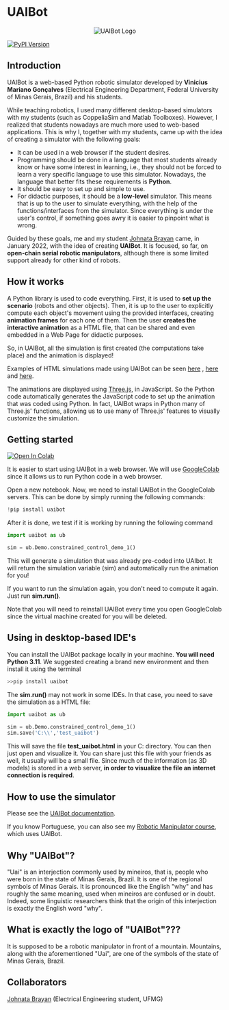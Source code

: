 <h1>UAIBot</h1>

<p align="center">
    <img src="https://viniciusmgn.github.io/aulas_manipuladores/presentation/images/aula1/logouaibot.svg" alt="UAIBot Logo"/>
</p>

[![PyPI Version](https://img.shields.io/pypi/v/uaibot)](https://pypi.org/project/uaibot/)
<!-- [![GitHub Release](https://img.shields.io/github/v/release/your-username/your-repo)](https://github.com/your-username/your-repo/releases) -->

<h2>Introduction</h2>

UAIBot is a web-based Python robotic simulator developed by <strong>Vinicius Mariano Gonçalves</strong>  (Electrical Engineering Department, Federal University of Minas Gerais, Brazil) and his students. 

While teaching robotics, I used many different desktop-based simulators with my students (such as CoppeliaSim and Matlab Toolboxes). However, I realized that students nowadays are much more used to web-based applications. This is why I, together with my students, came up with the idea of creating a simulator with the following goals:

<ul>
  <li>It can be used in a web browser if the student desires.</li>
  <li>Programming should be done in a language that most students already know or have some interest in learning, i.e., they should not be forced to learn a very specific language to use this simulator. Nowadays, the language that better fits these requirements is <strong>Python</strong>.  </li>
  <li>It should be easy to set up and simple to use.</li>
  <li>For didactic purposes, it should be a <strong>low-level</strong> simulator. This means that is up to the user to simulate everything, with the help of the functions/interfaces from the simulator. Since everything is under the user's control, if something goes awry it is easier to pinpoint what is wrong.</li>
  
</ul>

Guided by these goals, me and my student [Johnata Brayan](http://setpointcapybara.com/site/) came, in January 2022,  with the idea of creating <strong>UAIBot</strong>.
It is focused, so far, on <strong>open-chain serial robotic manipulators</strong>, although there is some limited support already for other kind of robots.

<h2>How it works</h2>

A Python library is used to code everything. First, it is used to <strong>set up the scenario</strong> (robots and other objects). Then, it is up to the user to explicitly compute each object's movement using the provided interfaces, creating <strong>animation frames</strong> for each one of them.  Then the user <strong> creates the interactive animation</strong> as a HTML file, that can be shared and even embedded in a Web Page for didactic purposes.

So, in UAIBot, all the simulation is first created (the computations take place) and the animation is displayed!

Examples of HTML simulations made using UAIBot can be seen [here](https://viniciusmgn.github.io/aulas_manipuladores/presentation/images/aula1/democontrole1.html) , [here](https://viniciusmgn.github.io/aulas_manipuladores/presentation/images/aula5/anim9.html) and [here](https://viniciusmgn.github.io/aulas_manipuladores/presentation/images/aula1/democontrole2.html).

The animations are displayed using [Three.js](https://threejs.org/), in JavaScript. So the Python code automatically generates the JavaScript code to set up the animation that was coded using Python. In fact, UAIBot wraps in Python many of Three.js' functions, allowing us to use many of Three.js' features to visually customize the simulation.

<h2>Getting started</h2>

[![Open In Colab](https://colab.research.google.com/assets/colab-badge.svg)](https://colab.research.google.com/drive/1i3sxpV_DvVr_WH3vPFoN-ZPSP0ktpFlx?usp=sharing)

It is easier to start using UAIBot in a web browser. We will use [GoogleColab](https://colab.research.google.com/) since it allows us to run Python code in a web browser.

Open a new notebook. Now, we need to install UAIBot in the GoogleColab servers. This can be done by simply running the following commands:

```python
!pip install uaibot
```

After it is done, we test if it is working by running the following command

```python
import uaibot as ub

sim = ub.Demo.constrained_control_demo_1()
```

This will generate a simulation that was already pre-coded into UAIbot. It will return the simulation variable (sim) and automatically run the animation for you!

If you want to run the simulation again, you don't need to compute it again. Just run <strong>sim.run()</strong>.

Note that you will need to reinstall UAIBot every time you open GoogleColab since the virtual machine created for you will be deleted.

<h2>Using in desktop-based IDE's</h2>

You can install the UAIBot package locally in your machine. **You will need Python 3.11**. We suggested creating a brand new environment and then install it using the terminal

```python
>>pip install uaibot
```

The <strong>sim.run()</strong> may not work in some IDEs. In that case, you need to save the simulation as a HTML file:

```python
import uaibot as ub

sim = ub.Demo.constrained_control_demo_1()
sim.save('C:\\','test_uaibot')
```

This will save the file <strong>test_uaibot.html</strong> in your C: directory. You can then just open and visualize it. You can share just this file with your friends as well, it usually will be a small file. Since much of the information (as 3D models) is stored in a web server, <strong>in order to visualize the file an internet connection is required</strong>.

<h2>How to use the simulator</h2>

Please see the [UAIBot documentation](http://uaibot.github.io/).

If you know Portuguese, you can also see my [Robotic Manipulator course](https://viniciusmgn.github.io/aulas_manipuladores), which uses UAIBot.

<h2>Why "UAIBot"?</h2>

"Uai" is an interjection commonly used by mineiros, that is, people who were born in the state of Minas Gerais, Brazil. It is one of the regional symbols of Minas Gerais. It is pronounced like the English "why" and has roughly the same meaning, used when mineiros are confused or in doubt. Indeed, some linguistic researchers think that the origin of this interjection is exactly the English word "why".

<h2>What is exactly the logo of "UAIBot"???</h2>

It is supposed to be a robotic manipulator in front of a mountain. Mountains, along with the aforementioned "Uai", are one of the symbols of the state of Minas Gerais, Brazil. 

<h2>Collaborators</h2>

[Johnata Brayan](http://setpointcapybara.com/site/) (Electrical Engineering student, UFMG)

[ubuntu-22.04-3.10]: https://img.shields.io/github/actions/workflow/status/fbartelt/UAIbotPy/noxtests.yaml?label=&job=ubuntu_22_04_py310
[ubuntu-22.04-3.11]: https://img.shields.io/github/actions/workflow/status/fbartelt/UAIbotPy/noxtests.yaml?label=&job=ubuntu_22_04_py311
[ubuntu-22.04-3.12]: https://img.shields.io/github/actions/workflow/status/fbartelt/UAIbotPy/noxtests.yaml?label=&job=ubuntu_22_04_py312
[ubuntu-22.04-3.13]: https://img.shields.io/github/actions/workflow/status/fbartelt/UAIbotPy/noxtests.yaml?label=&job=ubuntu_22_04_py313
[ubuntu-latest-3.10]: https://img.shields.io/github/actions/workflow/status/fbartelt/UAIbotPy/noxtests.yaml?label=&job=ubuntu_latest_py310
[ubuntu-latest-3.11]: https://img.shields.io/github/actions/workflow/status/fbartelt/UAIbotPy/noxtests.yaml?label=&job=ubuntu_latest_py311
[ubuntu-latest-3.12]: https://img.shields.io/github/actions/workflow/status/fbartelt/UAIbotPy/noxtests.yaml?label=&job=ubuntu_latest_py312
[ubuntu-latest-3.13]: https://img.shields.io/github/actions/workflow/status/fbartelt/UAIbotPy/noxtests.yaml?label=&job=ubuntu_latest_py313
[macos-latest-3.10]: https://img.shields.io/github/actions/workflow/status/fbartelt/UAIbotPy/noxtests.yaml?label=&job=macos_py310
[macos-latest-3.11]: https://img.shields.io/github/actions/workflow/status/fbartelt/UAIbotPy/noxtests.yaml?label=&job=macos_py311
[macos-latest-3.12]: https://img.shields.io/github/actions/workflow/status/fbartelt/UAIbotPy/noxtests.yaml?label=&job=macos_py312
[macos-latest-3.13]: https://img.shields.io/github/actions/workflow/status/fbartelt/UAIbotPy/noxtests.yaml?label=&job=macos_py313
[windows-latest-3.10]: https://img.shields.io/github/actions/workflow/status/fbartelt/UAIbotPy/noxtests.yaml?label=&job=windows_py310
[windows-latest-3.11]: https://img.shields.io/github/actions/workflow/status/fbartelt/UAIbotPy/noxtests.yaml?label=&job=windows_py311
[windows-latest-3.12]: https://img.shields.io/github/actions/workflow/status/fbartelt/UAIbotPy/noxtests.yaml?label=&job=windows_py312
[windows-latest-3.13]: https://img.shields.io/github/actions/workflow/status/fbartelt/UAIbotPy/noxtests.yaml?label=&job=windows_py313
